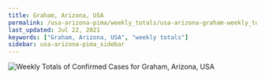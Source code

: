 ```yaml
---
title: Graham, Arizona, USA
permalink: /usa-arizona-pima/weekly_totals/usa-arizona-graham-weekly_totals.html
last_updated: Jul 22, 2021
keywords: ["Graham, Arizona, USA", "weekly totals"]
sidebar: usa-arizona-pima_sidebar
---
```


![Weekly Totals of Confirmed Cases for Graham, Arizona, USA](/covid_tracker/images/graphs/usa-arizona-graham-weekly_totals_graph.png)
